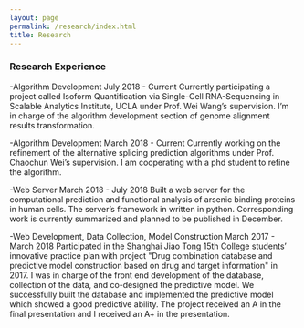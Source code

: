 ```yaml
---
layout: page
permalink: /research/index.html
title: Research
---
```

### Research Experience

-Algorithm Development  July 2018 - Current
Currently participating a project called Isoform Quantification via Single-Cell RNA-Sequencing in Scalable Analytics Institute, UCLA under Prof. Wei Wang’s supervision. I’m in charge of the algorithm development section of genome alignment results transformation. 

-Algorithm Development  March 2018 - Current
Currently working on the refinement of the alternative splicing prediction algorithms under Prof. Chaochun Wei’s supervision. I am cooperating with a phd student to refine the algorithm.

-Web Server  March 2018 - July 2018
Built a web server for the computational prediction and functional analysis of arsenic binding proteins in human cells. The server’s framework in written in python. Corresponding work is currently summarized and planned to be published in December.

-Web Development, Data Collection, Model Construction  March 2017 - March 2018
Participated in the Shanghai Jiao Tong 15th College students’ innovative practice plan with project "Drug combination database and predictive model construction based on drug and target information" in 2017. I was in charge of the front end development of the database, collection of the data, and co-designed the predictive model. We successfully built the database and implemented the predictive model which showed a good predictive ability. The project received an A in the final presentation and I received an A+ in the presentation.

